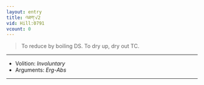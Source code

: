 ```yaml
---
layout: entry
title: འཐག་√2
vid: Hill:0791
vcount: 0
---
```

> To reduce by boiling DS\. To dry up, dry out TC\.

---
* Volition: _Involuntary_
* Arguments: _Erg-Abs_

---

